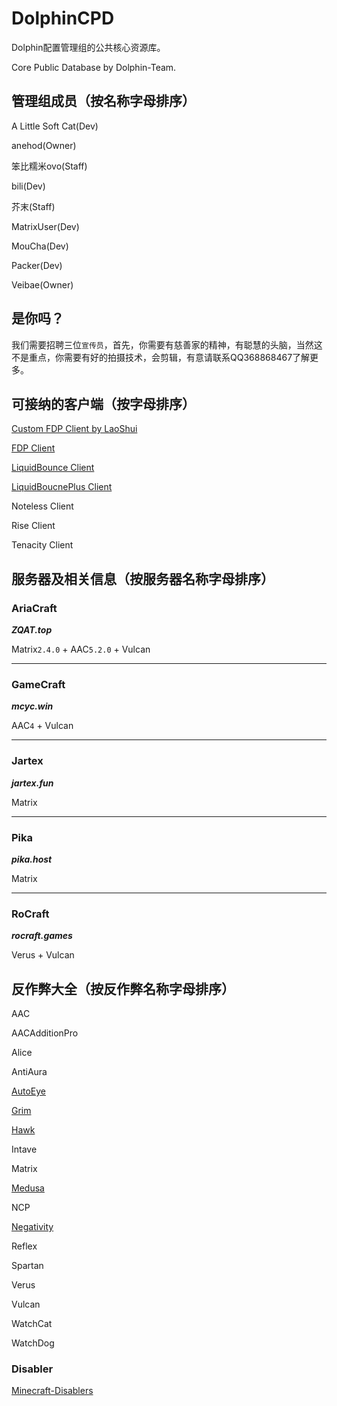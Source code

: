 # DolphinCPD
Dolphin配置管理组的公共核心资源库。

Core Public Database by Dolphin-Team.

## 管理组成员（按名称字母排序）
A Little Soft Cat(Dev)

anehod(Owner)

笨比糯米ovo(Staff)

bili(Dev)

芥末(Staff)

MatrixUser(Dev)

MouCha(Dev)

Packer(Dev)

Veibae(Owner)

## 是你吗？
我们需要招聘三位`宣传员`，首先，你需要有慈善家的精神，有聪慧的头脑，当然这不是重点，你需要有好的拍摄技术，会剪辑，有意请联系QQ368868467了解更多。

## 可接纳的客户端（按字母排序）
[Custom FDP Client by LaoShui](https://github.com/laoshuikaixue/FDPClient)

[FDP Client](https://github.com/SkidderMC/FDPClient)

[LiquidBounce Client](https://github.com/CCBlueX/LiquidBounce)

[LiquidBoucnePlus Client](https://github.com/WYSI-Foundation/LiquidBouncePlus)

Noteless Client

Rise Client

Tenacity Client

## 服务器及相关信息（按服务器名称字母排序）
### AriaCraft

***ZQAT.top***

Matrix`2.4.0` + AAC`5.2.0` + Vulcan

---

### GameCraft

***mcyc.win***

AAC`4` + Vulcan

---

### Jartex

***jartex.fun***

Matrix

---

### Pika

***pika.host***

Matrix

---

### RoCraft

***rocraft.games***

Verus + Vulcan

## 反作弊大全（按反作弊名称字母排序）
AAC

AACAdditionPro

Alice

AntiAura

[AutoEye](https://github.com/heirteir/AutoEye)

[Grim](https://github.com/MWHunter/Grim)

[Hawk](https://github.com/HawkAnticheat/Hawk)

Intave

Matrix

[Medusa](https://github.com/GladUrBad/Medusa)

NCP

[Negativity](https://github.com/Elikill58/Negativity)

Reflex

Spartan

Verus

Vulcan

WatchCat

WatchDog

### Disabler
[Minecraft-Disablers](https://github.com/Rilshrink/Minecraft-Disablers)
